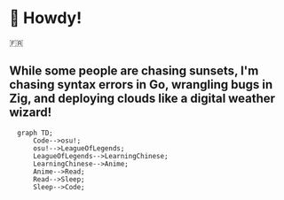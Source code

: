 # 🐰  Howdy!
🇫🇷

## While some people are chasing sunsets, I'm chasing syntax errors in Go, wrangling bugs in Zig, and deploying clouds like a digital weather wizard!
```mermaid
  graph TD;
      Code-->osu!;
      osu!-->LeagueOfLegends;
      LeagueOfLegends-->LearningChinese;
      LearningChinese-->Anime;
      Anime-->Read;
      Read-->Sleep;
      Sleep-->Code;
```
<!---
Yalcael/Yalcael is a ✨ special ✨ repository because its `README.md` (this file) appears on your GitHub profile.
You can click the Preview link to take a look at your changes.
--->
